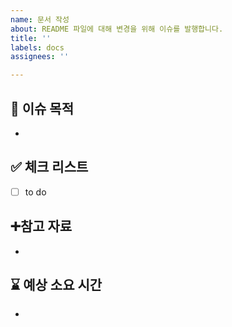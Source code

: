 ```yaml
---
name: 문서 작성
about: README 파일에 대해 변경을 위해 이슈를 발행합니다.
title: ''
labels: docs
assignees: ''

---
```


## 📄 이슈 목적
<!-- 이슈 내용 요약 설명 -->
- 

## ✅ 체크 리스트
- [ ] to do

## ➕참고 자료
- 

## ⌛ 예상 소요 시간
-
